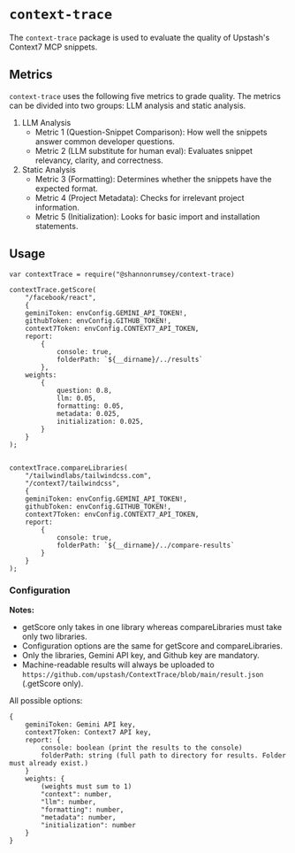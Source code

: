 # `context-trace`

The `context-trace` package is used to evaluate the quality of Upstash's Context7 MCP snippets.

## Metrics
`context-trace` uses the following five metrics to grade quality. The metrics can be divided into two groups: LLM analysis and static analysis.
1. LLM Analysis
    * Metric 1 (Question-Snippet Comparison): How well the snippets answer common developer questions.
    * Metric 2 (LLM substitute for human eval): Evaluates snippet relevancy, clarity, and correctness. 
2. Static Analysis
    * Metric 3 (Formatting): Determines whether the snippets have the expected format. 
    * Metric 4 (Project Metadata): Checks for irrelevant project information.
    * Metric 5 (Initialization): Looks for basic import and installation statements.

## Usage

```
var contextTrace = require("@shannonrumsey/context-trace) 

contextTrace.getScore(
    "/facebook/react", 
    { 
    geminiToken: envConfig.GEMINI_API_TOKEN!,
    githubToken: envConfig.GITHUB_TOKEN!,
    context7Token: envConfig.CONTEXT7_API_TOKEN,
    report: 
        {
            console: true,
            folderPath: `${__dirname}/../results`
        },
    weights: 
        {
            question: 0.8,
            llm: 0.05,
            formatting: 0.05,
            metadata: 0.025,
            initialization: 0.025,
        }
    }
);


contextTrace.compareLibraries(
    "/tailwindlabs/tailwindcss.com",
    "/context7/tailwindcss",
    { 
    geminiToken: envConfig.GEMINI_API_TOKEN!,
    githubToken: envConfig.GITHUB_TOKEN!,
    context7Token: envConfig.CONTEXT7_API_TOKEN,
    report: 
        {
            console: true,
            folderPath: `${__dirname}/../compare-results`
        }
    }
);
```

### Configuration
**Notes:**
* getScore only takes in one library whereas compareLibraries must take only two libraries.
* Configuration options are the same for getScore and compareLibraries.
* Only the libraries, Gemini API key, and Github key are mandatory.
* Machine-readable results will always be uploaded to `https://github.com/upstash/ContextTrace/blob/main/result.json` (.getScore only). 

All possible options:
```
{
    geminiToken: Gemini API key,
    context7Token: Context7 API key,
    report: {
        console: boolean (print the results to the console)
        folderPath: string (full path to directory for results. Folder must already exist.)
    } 
    weights: {
        (weights must sum to 1)
        "context": number,
        "llm": number,
        "formatting": number,
        "metadata": number,
        "initialization": number
    } 
}
```